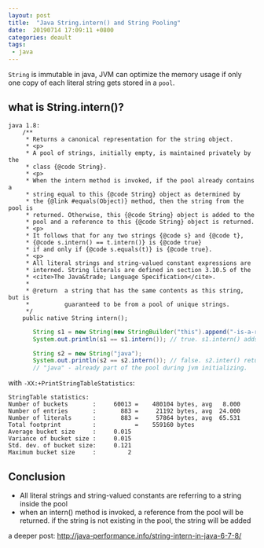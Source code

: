 ```yaml
---
layout: post
title:  "Java String.intern() and String Pooling"
date:  20190714 17:09:11 +0800
categories: deault 
tags:
 - java 
---
```


`String` is immutable in java, JVM can optimize the memory usage if only one copy of each literal string gets stored in a `pool`.

## what is String.intern()?
```
java 1.8:
    /**
     * Returns a canonical representation for the string object.
     * <p>
     * A pool of strings, initially empty, is maintained privately by the
     * class {@code String}.
     * <p>
     * When the intern method is invoked, if the pool already contains a
     * string equal to this {@code String} object as determined by
     * the {@link #equals(Object)} method, then the string from the pool is
     * returned. Otherwise, this {@code String} object is added to the
     * pool and a reference to this {@code String} object is returned.
     * <p>
     * It follows that for any two strings {@code s} and {@code t},
     * {@code s.intern() == t.intern()} is {@code true}
     * if and only if {@code s.equals(t)} is {@code true}.
     * <p>
     * All literal strings and string-valued constant expressions are
     * interned. String literals are defined in section 3.10.5 of the
     * <cite>The Java&trade; Language Specification</cite>.
     *
     * @return  a string that has the same contents as this string, but is
     *          guaranteed to be from a pool of unique strings.
     */
    public native String intern();
```

 ```java
        String s1 = new String(new StringBuilder("this").append("-is-a-random-string"));
        System.out.println(s1 == s1.intern()); // true. s1.intern() adds s1 to the string pool.

        String s2 = new String("java");
        System.out.println(s2 == s2.intern()); // false. s2.inter() returns existing "java" from the string pool.
        // "java" - already part of the pool during jvm initializing.

```

with `-XX:+PrintStringTableStatistics`:

```
StringTable statistics:
Number of buckets       :     60013 =    480104 bytes, avg   8.000
Number of entries       :       883 =     21192 bytes, avg  24.000
Number of literals      :       883 =     57864 bytes, avg  65.531
Total footprint         :           =    559160 bytes
Average bucket size     :     0.015
Variance of bucket size :     0.015
Std. dev. of bucket size:     0.121
Maximum bucket size     :         2
```

## Conclusion
 - All literal strings and string-valued constants are referring to a string inside the pool
 - when an intern() method is invoked, a reference from the pool will be returned. if the string is not existing in the pool, the string will be added


a deeper post: http://java-performance.info/string-intern-in-java-6-7-8/





